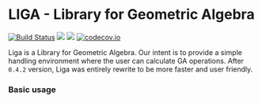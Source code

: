 # LIGA - Library for Geometric Algebra

[![Build Status](https://travis-ci.org/evcastelani/Liga.jl.svg?branch=master)](https://travis-ci.org/evcastelani/Liga.jl)
[![](https://img.shields.io/badge/docs-stable-blue.svg)](https://evcastelani.github.io/Liga.jl/stable)
[![](https://img.shields.io/badge/docs-dev-blue.svg)](https://evcastelani.github.io/Liga.jl/dev)
[![codecov.io](http://codecov.io/github/evcastelani/Liga.jl/coverage.svg?branch=master)](http://codecov.io/github/evcastelani/Liga.jl?branch=master)

Liga is a Library for Geometric Algebra. Our intent is to provide a simple
handling environment where the user can calculate GA operations. After
`0.4.2` version, Liga was entirely rewrite to be more faster and user friendly.
 


### Basic usage




